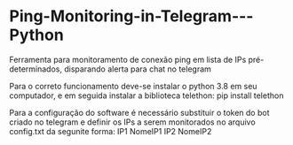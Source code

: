 # Ping-Monitoring-in-Telegram---Python
Ferramenta para monitoramento de conexão ping em lista de IPs pré-determinados, disparando alerta para chat no telegram

Para o correto funcionamento deve-se instalar o python 3.8 em seu computador, e em seguida instalar a biblioteca telethon:
pip install telethon

Para a configuração do software é necessário substituir o token do bot criado no telegram e definir os IPs a serem monitorados no arquivo config.txt da segunite forma:
IP1
NomeIP1
IP2
NomeIP2
